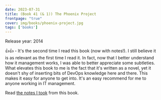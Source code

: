 ```yaml
---
date: 2023-07-31
title: (Book 41 (& 1)) The Phoenix Project
frontpage: "true"
cover: img/books/phoenix-project.jpg
tags: ['books']
---
```


Release year: 2014

👍👍 - It's the second time I read this book (now with notes!). I still believe it is as relevant as the first time I read it. In fact, now that I better understand how it management works, I was able to better appreciate some subtleties. What elevates this book to me is the fact that it's written as a novel, yet it doesn't shy of inserting bits of DevOps knowledge here and there. This makes it easy for anyone to get into. It's an easy recommend for me to anyone working in IT management.

Read [the notes I took](/books/the-phoenix-project.pdf) from this book.
